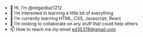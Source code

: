 - 👋 Hi, I’m @edgardiaz1212
- 👀 I’m interested in learning a little bit of everything
- 🌱 I’m currently learning HTML, CSS, Javascript, React
- 💞️ I’m looking to collaborate on any stuff that could help others
- 📫 How to reach me my email ed35376@gmail.com

<!---
edgardiaz1212/edgardiaz1212 is a ✨ special ✨ repository because its `README.md` (this file) appears on your GitHub profile.
You can click the Preview link to take a look at your changes.
--->
